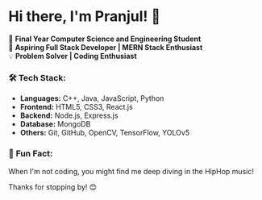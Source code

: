 # Hi there, I'm Pranjul! 👋

<!--
**PranjulUpadhyay/PranjulUpadhyay** is a ✨ _special_ ✨ repository because its `README.md` (this file) appears on your GitHub profile.

Here are some ideas to get you started:
-->
🚀 **Final Year Computer Science and Engineering Student** <br>
🎯 **Aspiring Full Stack Developer | MERN Stack Enthusiast** <br>
💡 **Problem Solver | Coding Enthusiast**

### 🛠️ **Tech Stack:**
- **Languages:** C++, Java, JavaScript, Python
- **Frontend:** HTML5, CSS3, React.js
- **Backend:** Node.js, Express.js
- **Database:** MongoDB
- **Others:** Git, GitHub, OpenCV, TensorFlow, YOLOv5

### 🎯 **Fun Fact:**
When I'm not coding, you might find me deep diving in the HipHop music!

Thanks for stopping by! 😊


